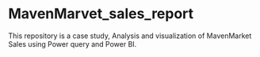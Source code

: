 # MavenMarvet_sales_report
This repository is a case study, Analysis and visualization of MavenMarket Sales using Power query and Power BI.

